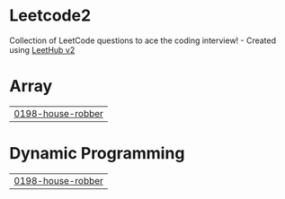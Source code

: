# Leetcode2
Collection of LeetCode questions to ace the coding interview! - Created using [LeetHub v2](https://github.com/arunbhardwaj/LeetHub-2.0)


# Array
|  |
| ------- |
| [0198-house-robber](https://github.com/AYSTRONGIRP/Leetcode2/tree/master/0198-house-robber) |
# Dynamic Programming
|  |
| ------- |
| [0198-house-robber](https://github.com/AYSTRONGIRP/Leetcode2/tree/master/0198-house-robber) |
